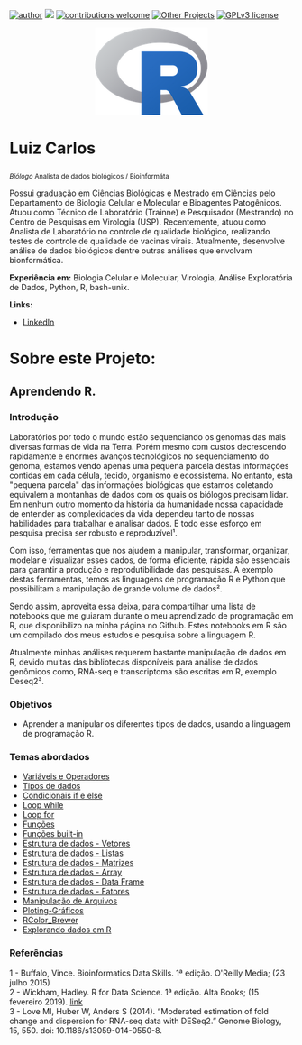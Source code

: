 [![author](https://img.shields.io/badge/author-Luiz_Carlos-blue.svg)](https://www.linkedin.com/in/luiz-carlos-vieira-4582797b/) [![](https://img.shields.io/badge/python-3.8+-yellow.svg)](https://www.python.org/downloads/release/python) [![contributions welcome](https://img.shields.io/badge/contributions-welcome-brightgreen.svg?style=flat)](https://github.com/ziul-bio/Aprendendo_R/issues) [![Other Projects](https://img.shields.io/badge/Others-Projects-red.svg?style=flat)](https://github.com/ziul-bio?tab=repositories) [![GPLv3 license](https://img.shields.io/badge/License-GPLv3-lightgrey.svg)](http://perso.crans.org/besson/LICENSE.html)

<p align="center">
  <img src="banner.png" >
</p>

# Luiz Carlos
<sub>*Biólogo* Analista de dados biológicos / Bioinformáta</sub>

Possui graduação em Ciências Biológicas e Mestrado em Ciências pelo Departamento de Biologia Celular e Molecular e Bioagentes Patogênicos.
Atuou como Técnico de Laboratório (Trainne) e Pesquisador (Mestrando) no Centro de Pesquisas em Virologia (USP).
Recentemente, atuou como Analista de Laboratório no controle de qualidade biológico, realizando testes de controle de qualidade de vacinas virais.
Atualmente, desenvolve análise de dados biológicos dentre outras análises que envolvam bionformática.

**Experiência em:** Biologia Celular e Molecular, Virologia, Análise Exploratória de Dados, Python, R, bash-unix.


**Links:**

* [LinkedIn](https://www.linkedin.com/in/luiz-carlos-vieira-4582797b/)


# Sobre este Projeto:

## Aprendendo R.


### Introdução

Laboratórios por todo o mundo estão sequenciando os genomas das mais diversas formas de vida na Terra. Porém mesmo com custos decrescendo rapidamente e enormes avanços tecnológicos no sequenciamento do genoma, estamos vendo apenas uma pequena parcela destas informações contidas em cada célula, tecido, organismo e ecossistema. No entanto, esta "pequena parcela" das informações biológicas que estamos coletando equivalem a montanhas de dados com os quais os biólogos precisam lidar. Em nenhum outro momento da história da humanidade nossa capacidade de entender as complexidades da vida dependeu tanto de nossas habilidades para trabalhar e analisar dados. E todo esse esforço em pesquisa precisa ser robusto e reproduzível¹.

Com isso, ferramentas que nos ajudem a manipular, transformar, organizar, modelar e visualizar esses dados, de forma eficiente, rápida são essenciais para garantir a produção e reprodutibilidade das pesquisas. A exemplo destas ferramentas, temos as linguagens de programação R e Python que possibilitam a manipulação de grande volume de dados². 

Sendo assim, aproveita essa deixa, para compartilhar uma lista de notebooks que me guiaram durante o meu aprendizado de programação em R, que disponibilizo na minha página no Github. Estes notebooks em R são um compilado dos meus estudos e pesquisa sobre a linguagem R.

Atualmente minhas análises requerem bastante manipulação de dados em R, devido muitas das bibliotecas disponíveis para análise de dados genômicos como, RNA-seq e transcriptoma são escritas em R, exemplo Deseq2³.




### Objetivos

* Aprender a manipular os diferentes tipos de dados, usando a linguagem de programação R.

### Temas abordados

* [Variáveis e Operadores](https://github.com/ziul-bio/Aprendendo_R/blob/main/01-Vari%C3%A1veis-e-Opera%C3%A7%C3%B5es.md)
* [Tipos de dados](https://github.com/ziul-bio/Aprendendo_R/blob/main/02-Tipos-de-dados.md)
* [Condicionais if e else](https://github.com/ziul-bio/Aprendendo_R/blob/main/03-Condicionais-If-e-Else.md)
* [Loop while](https://github.com/ziul-bio/Aprendendo_R/blob/main/04-Loop-While.md)
* [Loop for](https://github.com/ziul-bio/Aprendendo_R/blob/main/05-Loop-For.md)
* [Funções](https://github.com/ziul-bio/Aprendendo_R/blob/main/06.1-Fun%C3%A7%C3%B5es.md)
* [Funções built-in](https://github.com/ziul-bio/Aprendendo_R/blob/main/06.2-Fun%C3%A7%C3%B5es_built-in.md)
* [Estrutura de dados - Vetores](https://github.com/ziul-bio/Aprendendo_R/blob/main/07.1-Estrutura-de-dados---Vetores.md)
* [Estrutura de dados - Listas](https://github.com/ziul-bio/Aprendendo_R/blob/main/07.2-Estrutura-de-dados---Listas.md)
* [Estrutura de dados - Matrizes](https://github.com/ziul-bio/Aprendendo_R/blob/main/07.3-Estrutura-de-dados---Matrizes.md)
* [Estrutura de dados - Array](https://github.com/ziul-bio/Aprendendo_R/blob/main/07.4-Estrutura-de-dados---Arrays.md)
* [Estrutura de dados - Data Frame](https://github.com/ziul-bio/Aprendendo_R/blob/main/07.5-Estrutura-de-dados---DataFrame.md)
* [Estrutura de dados - Fatores](https://github.com/ziul-bio/Aprendendo_R/blob/main/07.6-Estrutura-de-dados---Fatores.md)
* [Manipulação de Arquivos](https://github.com/ziul-bio/Aprendendo_R/blob/main/08-Manipulando-arquivos.md)
* [Ploting-Gráficos](https://github.com/ziul-bio/Aprendendo_R/blob/main/09-Ploting_Graphs.md)
* [RColor_Brewer](https://github.com/ziul-bio/Aprendendo_R/blob/main/10-RColor_Brewer.md)
* [Explorando dados em R](https://github.com/ziul-bio/Aprendendo_R/blob/main/11-Explorando-dados-em-R.md)


### Referências
1 - Buffalo, Vince. Bioinformatics Data Skills. 1ª edição. O'Reilly Media; (23 julho 2015)  
2 - Wickham, Hadley. R for Data Science. 1ª edição. Alta Books; (15 fevereiro 2019). [link](https://r4ds.had.co.nz/index.html)  
3 - Love MI, Huber W, Anders S (2014). “Moderated estimation of fold change and dispersion for RNA-seq data with DESeq2.” Genome Biology, 15, 550. doi: 10.1186/s13059-014-0550-8.  

